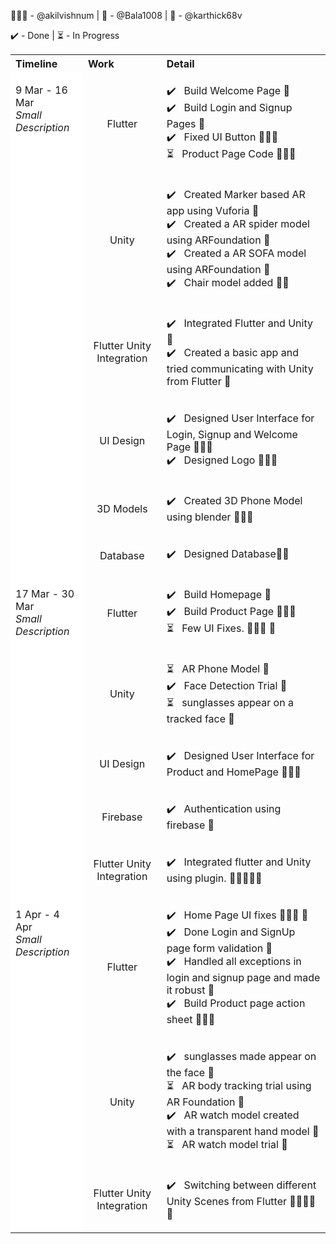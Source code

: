 🧘🏽‍♂️ - @akilvishnum   | 👻 - @Bala1008 | 🎯 - @karthick68v

✔️ - Done | ⏳ - In Progress
<table>
<th align = "left"> Timeline</th> 
<th align = "left"> Work </th>
<th align = "left"> Detail </th>
<tr>
<td rowspan = "6" style = "background-color: white; vertical-align: top"> <p> 9 Mar - 16 Mar<br> <i>Small Description </i> </p> </td>
<td align = "center" > <p> Flutter </p> </td>
<td> <p> 
	✔️ &nbsp; Build Welcome Page 👻 <br>
	✔️ &nbsp; Build Login and Signup Pages 👻 <br> 
        ✔️ &nbsp; Fixed UI Button 🧘🏽‍♂️ <br> 
        ⏳ &nbsp; Product Page Code 🧘🏽‍♂️
	</p>
</td>
</tr>
<tr>
<td align = "center" > <p> Unity </p> </td>
<td> <p> 
	✔️ &nbsp; Created Marker based AR app using Vuforia 🎯 <br> 
        ✔️ &nbsp; Created a AR spider model using ARFoundation 🎯 <br> 
	✔️ &nbsp; Created a AR SOFA model using ARFoundation 🎯 <br> 
	✔️ &nbsp; Chair model added 🎯👻 <br>
	</p>
</td>
</tr>
<tr>
<td align = "center" > <p> Flutter Unity Integration</p> </td>
<td> <p> 
	✔️ &nbsp; Integrated Flutter and Unity 👻 <br> 
	✔️ &nbsp; Created a basic app and tried communicating with Unity from Flutter 👻 <br> 
	</p>
</td>
</tr>
<tr>
<td align = "center" > <p> UI Design </p> </td>
<td> <p> 
	✔️ &nbsp; Designed User Interface for Login, Signup and Welcome Page 🧘🏽‍♂️ <br> 
        ✔️ &nbsp; Designed Logo  🧘🏽‍♂️ <br> 
	</p>
</td>
</tr>
<tr>
<td align = "center" > <p> 3D Models </p> </td>
<td> <p> 
	✔️ &nbsp; Created 3D Phone Model using blender 🧘🏽‍♂️
	</p>
</td>
</tr>
<tr>
<td align = "center" > <p> Database </p> </td>
<td> <p> 
	✔️ &nbsp; Designed Database👻🎯  
	</p>
</td>
</tr>
<tr>
<td rowspan = "5" style = "background-color: white; vertical-align: top"> <p> 17 Mar - 30 Mar <br> <i> Small Description </i> </p> </td>
<td align = "center" > <p> Flutter </p> </td>
<td> <p> 
	✔️ &nbsp; Build Homepage 👻 <br> 
        ✔️ &nbsp; Build Product Page 🧘🏽‍♂️ <br> 
        ⏳ &nbsp; Few UI Fixes. 🧘🏽‍♂️ 👻
	</p>
</td>
</tr>
<tr>
<td align = "center" > <p> Unity </p> </td>
<td> <p> 
	⏳ &nbsp; AR Phone Model 🎯 <br>
	✔️ &nbsp; Face Detection Trial 🎯 <br>
	⏳ &nbsp; sunglasses appear on a tracked face 🎯 <br>
     </p>
</td>
</tr>
<tr>
<td align = "center" > <p> UI Design </p> </td>
<td> <p> 
	✔️ &nbsp; Designed User Interface for Product and HomePage 🧘🏽‍♂️ <br> 
	</p>
</td>
</tr>
<tr>
<td align = "center" > <p> Firebase </p> </td>
<td> <p> 
	✔️ &nbsp; Authentication using firebase 👻 <br> 
	</p>
</td>
</tr>
<tr>
<td align = "center" > <p> Flutter Unity Integration </p> </td>
<td> <p> 
	✔️ &nbsp; Integrated flutter and Unity using plugin.  🧘🏽‍♂️👻🎯  
	</p>
</td>
<!-- <new row>-->
</tr>
<td rowspan = "3" style = "background-color: white; vertical-align: top"> <p> 1 Apr - 4 Apr <br> <i> Small Description </i> </p> </td>
<td align = "center" > <p> Flutter </p> </td>
<td> <p> 
	✔️ &nbsp; Home Page UI fixes 🧘🏽‍♂️ 👻 <br> 
	✔️ &nbsp; Done Login and SignUp page form validation 👻 <br> 
	✔️ &nbsp; Handled all exceptions in login and signup page and made it robust 👻 <br> 
	✔️ &nbsp; Build Product page action sheet 🧘🏽‍♂️ <br> 
	</p>
</td>
</tr>
<tr>
<td align = "center" > <p> Unity </p> </td>
<td> <p> 
	✔️ &nbsp; sunglasses made appear on the face 🎯 <br>
	⏳ &nbsp; AR body tracking trial using AR Foundation 🎯 <br>
	✔️ &nbsp; AR watch model created with a transparent hand model 🎯 <br>
	⏳ &nbsp; AR watch model trial 🎯 <br>
     </p>
</td>
</tr>
<!--<tr>
<td align = "center" > <p> Firebase </p> </td>
<td> <p> 
	✔️ &nbsp; Authentication using firebase 👻 <br> 
	</p>
</td>
</tr> -->
<tr>
<td align = "center" > <p> Flutter Unity Integration </p> </td>
<td> <p> 
	✔️ &nbsp; Switching between different Unity Scenes from Flutter 🧘🏽‍♂️👻🎯  
	</p>
</td>
</tr>
</table>

